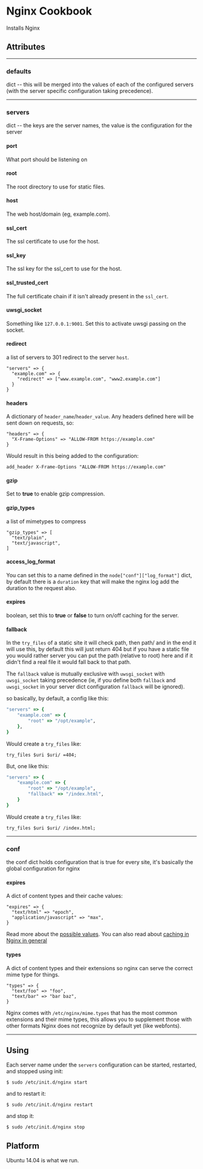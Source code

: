 # Nginx Cookbook

Installs Nginx


## Attributes

------------------------------------------------------------------------------

### defaults

dict -- this will be merged into the values of each of the configured servers (with the server specific configuration taking precedence).


------------------------------------------------------------------------------

### servers

dict -- the keys are the server names, the value is the configuration for the server

#### port

What port should be listening on

#### root

The root directory to use for static files.

#### host

The web host/domain (eg, example.com).

#### ssl_cert

The ssl certificate to use for the host.

#### ssl_key

The ssl key for the ssl_cert to use for the host.

#### ssl_trusted_cert

The full certificate chain if it isn't already present in the `ssl_cert`.

#### uwsgi_socket

Something like `127.0.0.1:9001`. Set this to activate uwsgi passing on the socket.

#### redirect

a list of servers to 301 redirect to the server `host`.

```
"servers" => {
  "example.com" => {
    "redirect" => ["www.example.com", "www2.example.com"]
  }
}
```


#### headers

A dictionary of `header_name`/`header_value`. Any headers defined here will be sent down on requests, so:

```
"headers" => {
  "X-Frame-Options" => "ALLOW-FROM https://example.com"
}
```

Would result in this being added to the configuration:

```
add_header X-Frame-Options "ALLOW-FROM https://example.com"
```


#### gzip

Set to **true** to enable gzip compression.


#### gzip_types

a list of mimetypes to compress

```
"gzip_types" => [
  "text/plain",
  "text/javascript",
]
```


#### access_log_format

You can set this to a name defined in the `node["conf"]["log_format"]` dict, by default there is a `duration` key that will make the nginx log add the duration to the request also.


#### expires

boolean, set this to **true** or **false** to turn on/off caching for the server.


#### fallback

In the `try_files` of a static site it will check path, then path/ and in the end it will use this, by default this will just return 404 but if you have a static file you would rather server you can put the path (relative to root) here and if it didn't find a real file it would fall back to that path.

The `fallback` value is mutually exclusive with `uwsgi_socket` with `uwsgi_socket` taking precedence (ie, if you define both `fallback` and `uwsgi_socket` in your server dict configuration `fallback` will be ignored).

so basically, by default, a config like this:

```ruby
"servers" => {
    "example.com" => {
        "root" => "/opt/example",
    },
}
```

Would create a `try_files` like:

```
try_files $uri $uri/ =404;
```

But, one like this:

```ruby
"servers" => {
    "example.com" => {
        "root" => "/opt/example",
        "fallback" => "/index.html",
    }
}
```

Would create a `try_files` like:

```
try_files $uri $uri/ /index.html;
```

-------------------------------------------------------------------------------

### conf

the conf dict holds configuration that is true for every site, it's basically the global configuration for nginx


#### expires

A dict of content types and their cache values:

```
"expires" => {
  "text/html" => "epoch",
  "application/javascript" => "max",
}
```

Read more about the [possible values](https://www.digitalocean.com/community/tutorials/how-to-implement-browser-caching-with-nginx-s-header-module-on-ubuntu-16-04#step-3-—-configuring-cache-control-and-expires-headers). You can also read about [caching in Nginx in general](https://www.nginx.com/blog/nginx-caching-guide/)


#### types

A dict of content types and their extensions so nginx can serve the correct mime type for things.

```
"types" => {
  "text/foo" => "foo",
  "text/bar" => "bar baz",
}
```

Nginx comes with `/etc/nginx/mime.types` that has the most common extensions and their mime types, this allows you to supplement those with other formats Nginx does not recognize by default yet (like webfonts).


-------------------------------------------------------------------------------

## Using 

Each server name under the `servers` configuration can be started, restarted, and stopped using init:

    $ sudo /etc/init.d/nginx start

and to restart it:

    $ sudo /etc/init.d/nginx restart

and stop it:

    $ sudo /etc/init.d/nginx stop


## Platform

Ubuntu 14.04 is what we run.

